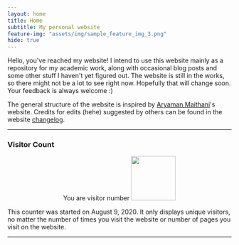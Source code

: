```yaml
---
layout: home
title: Home
subtitle: My personal website
feature-img: "assets/img/sample_feature_img_3.png"
hide: true
---
```


Hello, you've reached my website! I intend to use this website mainly as a repository for my academic work, along with occasional blog posts and some other stuff I haven't yet figured out. The website is still in the works, so there might not be a lot to see right now. Hopefully that will change soon. Your feedback is always welcome :)

The general structure of the website is inspired by [Aryaman Maithani](https://aryamanmaithani.github.io/)'s website. Credits for edits (hehe) suggested by others can be found in the website [changelog](/changelog/).

---

<h3>Visitor Count</h3>

<!-- hitwebcounter Code START -->
<center>You are visitor number <a href="http://www.reliablecounter.com" target="_blank"><img src="https://www.reliablecounter.com/count.php?page=omprabhu31.github.io2085004&digit=style/plain/31/&reloads=1" width="100" border="0"></a></center>                                 

This counter was started on August 9, 2020. It only displays unique visitors, no matter the number of times you visit the website or number of pages you visit on the website.

---